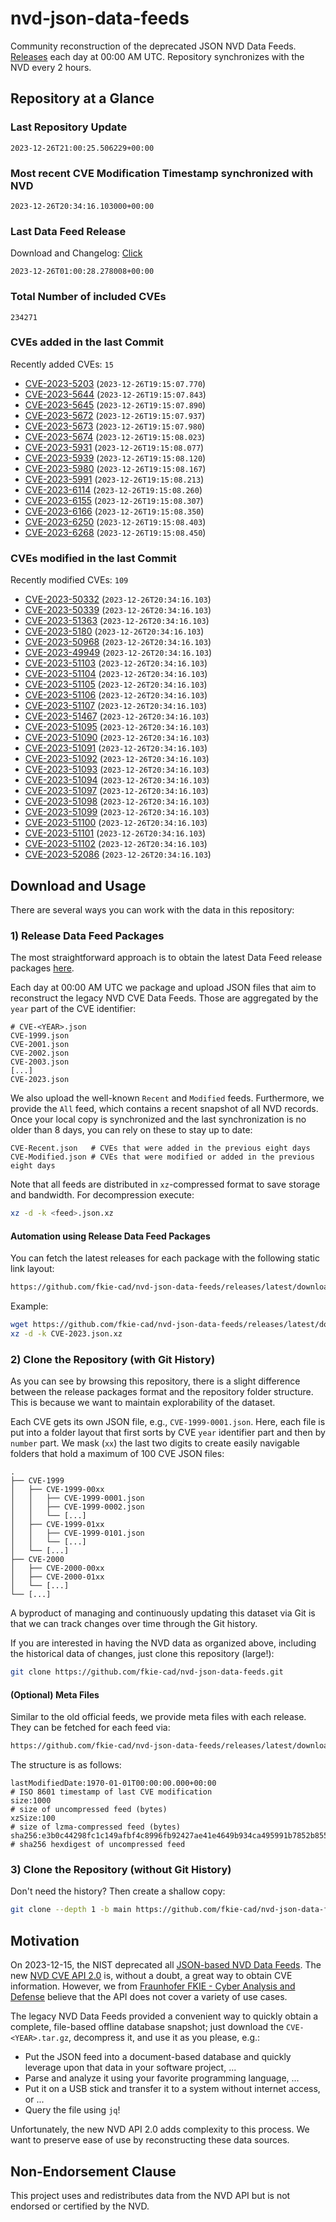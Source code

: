 # nvd-json-data-feeds

Community reconstruction of the deprecated JSON NVD Data Feeds. 
[Releases](https://github.com/fkie-cad/nvd-json-data-feeds/releases/latest) each day at 00:00 AM UTC.
Repository synchronizes with the NVD every 2 hours.

## Repository at a Glance

### Last Repository Update

```plain
2023-12-26T21:00:25.506229+00:00
```

### Most recent CVE Modification Timestamp synchronized with NVD

```plain
2023-12-26T20:34:16.103000+00:00
```

### Last Data Feed Release

Download and Changelog: [Click](https://github.com/fkie-cad/nvd-json-data-feeds/releases/latest)

```plain
2023-12-26T01:00:28.278008+00:00
```

### Total Number of included CVEs

```plain
234271
```

### CVEs added in the last Commit

Recently added CVEs: `15`

* [CVE-2023-5203](CVE-2023/CVE-2023-52xx/CVE-2023-5203.json) (`2023-12-26T19:15:07.770`)
* [CVE-2023-5644](CVE-2023/CVE-2023-56xx/CVE-2023-5644.json) (`2023-12-26T19:15:07.843`)
* [CVE-2023-5645](CVE-2023/CVE-2023-56xx/CVE-2023-5645.json) (`2023-12-26T19:15:07.890`)
* [CVE-2023-5672](CVE-2023/CVE-2023-56xx/CVE-2023-5672.json) (`2023-12-26T19:15:07.937`)
* [CVE-2023-5673](CVE-2023/CVE-2023-56xx/CVE-2023-5673.json) (`2023-12-26T19:15:07.980`)
* [CVE-2023-5674](CVE-2023/CVE-2023-56xx/CVE-2023-5674.json) (`2023-12-26T19:15:08.023`)
* [CVE-2023-5931](CVE-2023/CVE-2023-59xx/CVE-2023-5931.json) (`2023-12-26T19:15:08.077`)
* [CVE-2023-5939](CVE-2023/CVE-2023-59xx/CVE-2023-5939.json) (`2023-12-26T19:15:08.120`)
* [CVE-2023-5980](CVE-2023/CVE-2023-59xx/CVE-2023-5980.json) (`2023-12-26T19:15:08.167`)
* [CVE-2023-5991](CVE-2023/CVE-2023-59xx/CVE-2023-5991.json) (`2023-12-26T19:15:08.213`)
* [CVE-2023-6114](CVE-2023/CVE-2023-61xx/CVE-2023-6114.json) (`2023-12-26T19:15:08.260`)
* [CVE-2023-6155](CVE-2023/CVE-2023-61xx/CVE-2023-6155.json) (`2023-12-26T19:15:08.307`)
* [CVE-2023-6166](CVE-2023/CVE-2023-61xx/CVE-2023-6166.json) (`2023-12-26T19:15:08.350`)
* [CVE-2023-6250](CVE-2023/CVE-2023-62xx/CVE-2023-6250.json) (`2023-12-26T19:15:08.403`)
* [CVE-2023-6268](CVE-2023/CVE-2023-62xx/CVE-2023-6268.json) (`2023-12-26T19:15:08.450`)


### CVEs modified in the last Commit

Recently modified CVEs: `109`

* [CVE-2023-50332](CVE-2023/CVE-2023-503xx/CVE-2023-50332.json) (`2023-12-26T20:34:16.103`)
* [CVE-2023-50339](CVE-2023/CVE-2023-503xx/CVE-2023-50339.json) (`2023-12-26T20:34:16.103`)
* [CVE-2023-51363](CVE-2023/CVE-2023-513xx/CVE-2023-51363.json) (`2023-12-26T20:34:16.103`)
* [CVE-2023-5180](CVE-2023/CVE-2023-51xx/CVE-2023-5180.json) (`2023-12-26T20:34:16.103`)
* [CVE-2023-50968](CVE-2023/CVE-2023-509xx/CVE-2023-50968.json) (`2023-12-26T20:34:16.103`)
* [CVE-2023-49949](CVE-2023/CVE-2023-499xx/CVE-2023-49949.json) (`2023-12-26T20:34:16.103`)
* [CVE-2023-51103](CVE-2023/CVE-2023-511xx/CVE-2023-51103.json) (`2023-12-26T20:34:16.103`)
* [CVE-2023-51104](CVE-2023/CVE-2023-511xx/CVE-2023-51104.json) (`2023-12-26T20:34:16.103`)
* [CVE-2023-51105](CVE-2023/CVE-2023-511xx/CVE-2023-51105.json) (`2023-12-26T20:34:16.103`)
* [CVE-2023-51106](CVE-2023/CVE-2023-511xx/CVE-2023-51106.json) (`2023-12-26T20:34:16.103`)
* [CVE-2023-51107](CVE-2023/CVE-2023-511xx/CVE-2023-51107.json) (`2023-12-26T20:34:16.103`)
* [CVE-2023-51467](CVE-2023/CVE-2023-514xx/CVE-2023-51467.json) (`2023-12-26T20:34:16.103`)
* [CVE-2023-51095](CVE-2023/CVE-2023-510xx/CVE-2023-51095.json) (`2023-12-26T20:34:16.103`)
* [CVE-2023-51090](CVE-2023/CVE-2023-510xx/CVE-2023-51090.json) (`2023-12-26T20:34:16.103`)
* [CVE-2023-51091](CVE-2023/CVE-2023-510xx/CVE-2023-51091.json) (`2023-12-26T20:34:16.103`)
* [CVE-2023-51092](CVE-2023/CVE-2023-510xx/CVE-2023-51092.json) (`2023-12-26T20:34:16.103`)
* [CVE-2023-51093](CVE-2023/CVE-2023-510xx/CVE-2023-51093.json) (`2023-12-26T20:34:16.103`)
* [CVE-2023-51094](CVE-2023/CVE-2023-510xx/CVE-2023-51094.json) (`2023-12-26T20:34:16.103`)
* [CVE-2023-51097](CVE-2023/CVE-2023-510xx/CVE-2023-51097.json) (`2023-12-26T20:34:16.103`)
* [CVE-2023-51098](CVE-2023/CVE-2023-510xx/CVE-2023-51098.json) (`2023-12-26T20:34:16.103`)
* [CVE-2023-51099](CVE-2023/CVE-2023-510xx/CVE-2023-51099.json) (`2023-12-26T20:34:16.103`)
* [CVE-2023-51100](CVE-2023/CVE-2023-511xx/CVE-2023-51100.json) (`2023-12-26T20:34:16.103`)
* [CVE-2023-51101](CVE-2023/CVE-2023-511xx/CVE-2023-51101.json) (`2023-12-26T20:34:16.103`)
* [CVE-2023-51102](CVE-2023/CVE-2023-511xx/CVE-2023-51102.json) (`2023-12-26T20:34:16.103`)
* [CVE-2023-52086](CVE-2023/CVE-2023-520xx/CVE-2023-52086.json) (`2023-12-26T20:34:16.103`)


## Download and Usage

There are several ways you can work with the data in this repository:

### 1) Release Data Feed Packages

The most straightforward approach is to obtain the latest Data Feed release packages [here](https://github.com/fkie-cad/nvd-json-data-feeds/releases/latest).

Each day at 00:00 AM UTC we package and upload JSON files that aim to reconstruct the legacy NVD CVE Data Feeds.
Those are aggregated by the `year` part of the CVE identifier:

```
# CVE-<YEAR>.json
CVE-1999.json
CVE-2001.json
CVE-2002.json
CVE-2003.json
[...]
CVE-2023.json
```

We also upload the well-known `Recent` and `Modified` feeds.
Furthermore, we provide the `All` feed, which contains a recent snapshot of all NVD records.
Once your local copy is synchronized and the last synchronization is no older than 8 days, you can rely on these to stay up to date:

```plain
CVE-Recent.json   # CVEs that were added in the previous eight days
CVE-Modified.json # CVEs that were modified or added in the previous eight days
```

Note that all feeds are distributed in `xz`-compressed format to save storage and bandwidth.
For decompression execute:

```sh
xz -d -k <feed>.json.xz
```


#### Automation using Release Data Feed Packages

You can fetch the latest releases for each package with the following static link layout:

```sh
https://github.com/fkie-cad/nvd-json-data-feeds/releases/latest/download/CVE-<YEAR>.json.xz
```

Example:

```sh
wget https://github.com/fkie-cad/nvd-json-data-feeds/releases/latest/download/CVE-2023.json.xz
xz -d -k CVE-2023.json.xz
```



### 2) Clone the Repository (with Git History)

As you can see by browsing this repository, there is a slight difference between the release packages format and the repository folder structure.
This is because we want to maintain explorability of the dataset.

Each CVE gets its own JSON file, e.g., `CVE-1999-0001.json`.
Here, each file is put into a folder layout that first sorts by CVE `year` identifier part and then by `number` part.
We mask (`xx`) the last two digits to create easily navigable folders that hold a maximum of 100 CVE JSON files:

```plain
.
├── CVE-1999
│   ├── CVE-1999-00xx
│   │   ├── CVE-1999-0001.json
│   │   ├── CVE-1999-0002.json
│   │   └── [...]
│   ├── CVE-1999-01xx
│   │   ├── CVE-1999-0101.json
│   │   └── [...]
│   └── [...]
├── CVE-2000
│   ├── CVE-2000-00xx
│   ├── CVE-2000-01xx
│   └── [...]
└── [...]
```

A byproduct of managing and continuously updating this dataset via Git is that we can track changes over time through the Git history.

If you are interested in having the NVD data as organized above, including the historical data of changes, just clone this repository (large!):

```sh
git clone https://github.com/fkie-cad/nvd-json-data-feeds.git
```

#### (Optional) Meta Files

Similar to the old official feeds, we provide meta files with each release. They can be fetched for each feed via:

```sh
https://github.com/fkie-cad/nvd-json-data-feeds/releases/latest/download/CVE-<YEAR>.meta
```

The structure is as follows:

```plain
lastModifiedDate:1970-01-01T00:00:00.000+00:00                          # ISO 8601 timestamp of last CVE modification
size:1000                                                               # size of uncompressed feed (bytes)
xzSize:100                                                              # size of lzma-compressed feed (bytes)
sha256:e3b0c44298fc1c149afbf4c8996fb92427ae41e4649b934ca495991b7852b855 # sha256 hexdigest of uncompressed feed
```


### 3) Clone the Repository (without Git History)

Don't need the history? Then create a shallow copy:

```sh
git clone --depth 1 -b main https://github.com/fkie-cad/nvd-json-data-feeds.git
```

## Motivation

On 2023-12-15, the NIST deprecated all [JSON-based NVD Data Feeds](https://nvd.nist.gov/vuln/data-feeds#divRetirementBanner-1).
The new [NVD CVE API 2.0](https://nvd.nist.gov/developers/vulnerabilities) is, without a doubt, a great way to obtain CVE information.
However, we from [Fraunhofer FKIE - Cyber Analysis and Defense](https://www.fkie.fraunhofer.de/en/departments/cad.html) believe that the API does not cover a variety of use cases.

The legacy NVD Data Feeds provided a convenient way to quickly obtain a complete, file-based offline database snapshot; just download the `CVE-<YEAR>.tar.gz`, decompress it, and use it as you please, e.g.:

* Put the JSON feed into a document-based database and quickly leverage upon that data in your software project, ...
* Parse and analyze it using your favorite programming language, ...
* Put it on a USB stick and transfer it to a system without internet access, or ...
* Query the file using `jq`!

Unfortunately, the new NVD API 2.0 adds complexity to this process.
We want to preserve ease of use by reconstructing these data sources.

## Non-Endorsement Clause

This project uses and redistributes data from the NVD API but is not endorsed or certified by the NVD.